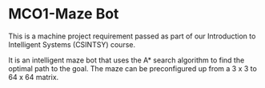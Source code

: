 # MCO1-Maze Bot
 
This is a machine project requirement passed as part of our Introduction to Intelligent Systems (CSINTSY) course.

It is an intelligent maze bot that uses the A* search algorithm to find the optimal path to the goal. The maze can be preconfigured up from a 3 x 3 to 64 x 64 matrix.
